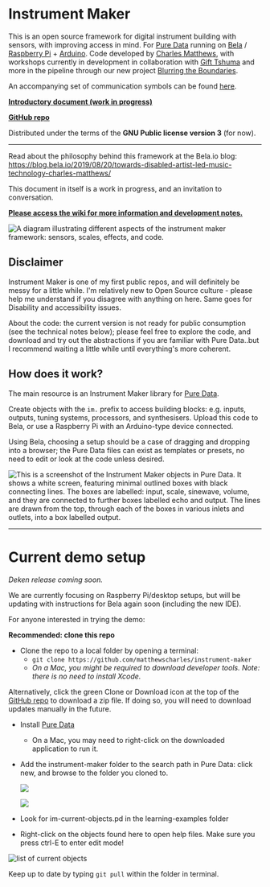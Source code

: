 # Instrument Maker

This is an open source framework for digital instrument building with sensors, with improving access in mind. For [Pure Data](http://puredata.info/) running on [Bela](http://bela.io) / [Raspberry Pi](https://www.raspberrypi.org/) + [Arduino](https://www.arduino.cc/).  Code developed by [Charles Matthews](http://ardisson.net/), with workshops currently in development in collaboration with [Gift Tshuma](http://www.utchoir.com/) and more in the pipeline through our new project [Blurring the Boundaries](http://www.blurringtheboundaries.org/).  

An accompanying set of communication symbols can be found [here](https://instrumentmaker.org/instrument-maker-symbols).

<!--Some rough documentation is being generated here: <https://instrumentmaker.org/im-reference/>.-->

[**Introductory document (work in progress)**](documentation/manual/learning-pd-through-im.md) 

[**GitHub repo**](https://github.com/matthewscharles/instrument-maker/documentation/manual/learning-pd-through-im.md) 

Distributed under the terms of the **GNU Public license version 3** (for now).

---

Read about the philosophy behind this framework at the Bela.io blog: <https://blog.bela.io/2019/08/20/towards-disabled-artist-led-music-technology-charles-matthews/>

This document in itself is a work in progress, and an invitation to conversation.  

[**Please access the wiki for more information and development notes.**](https://github.com/matthewscharles/instrument-maker/wiki)  

![A diagram illustrating different aspects of the instrument maker framework: sensors, scales, effects, and code.](documentation/im-sensors.png)

## Disclaimer

Instrument Maker is one of my first public repos, and will definitely be messy for a little while. I'm relatively new to Open Source culture - please help me understand if you disagree with anything on here.  Same goes for Disability and accessibility issues. 

About the code: the current version is not ready for public consumption (see the technical notes below); please feel free to explore the code, and download and try out the abstractions if you are familiar with Pure Data..but I recommend waiting a little while until everything's more coherent.

## How does it work?

The main resource is an Instrument Maker library for [Pure Data](http://puredata.info/). 

Create objects with the `im.` prefix to access building blocks: e.g. inputs, outputs, tuning systems, processors, and synthesisers. Upload this code to Bela, or use a Raspberry Pi with an Arduino-type device connected.  

Using Bela, choosing a setup should be a case of dragging and dropping into a browser; the Pure Data files can exist as templates or presets, no need to edit or look at the code unless desired.

![This is a screenshot of the Instrument Maker objects in Pure Data. It shows a white screen, featuring minimal outlined boxes with black connecting lines. The boxes are labelled: input, scale, sinewave, volume, and they are connected to further boxes labelled echo and output. The lines are drawn from the top, through each of the boxes in various inlets and outlets, into a box labelled output.](documentation/im-scale.png)

<!--An accompanying hardware component is currently under development, which adds crocodile clip access to the Bela platform.-->

<!--![A Bela mini device with shield attached: these feature white connectors to accomodate plug-in sensors, and metallic circles with crocodile clips](documentation/dmlab-im.jpg)-->

----

# Current demo setup

*Deken release coming soon.*

We are currently focusing on Raspberry Pi/desktop setups, but will be updating with instructions for Bela again soon (including the new IDE). 

For anyone interested in trying the demo:

**Recommended: clone this repo**

- Clone the repo to a local folder by opening a terminal: 
  - `git clone https://github.com/matthewscharles/instrument-maker`
  - *On a Mac, you might be required to download developer tools. Note: there is no need to install Xcode.*

Alternatively, click the green Clone or Download icon at the top of the [GitHub repo](https://github.com/matthewscharles/instrument-maker) to download a zip file.  If doing so, you will need to download updates manually in the future.

- Install [Pure Data](http://puredata.info/downloads)

  - On a Mac, you may need to right-click on the downloaded application to run it.

- Add the instrument-maker folder to the search path in Pure Data: click new, and browse to the folder you cloned to.

  ![](documentation/add-path.png)

  ![](documentation/add-path2.png)

- Look for im-current-objects.pd in the learning-examples folder

- Right-click on the objects found here to open help files.  Make sure you press ctrl-E to enter edit mode!

![list of current objects](documentation/current-objects-pd.png)



Keep up to date by typing `git pull` within the folder in terminal.